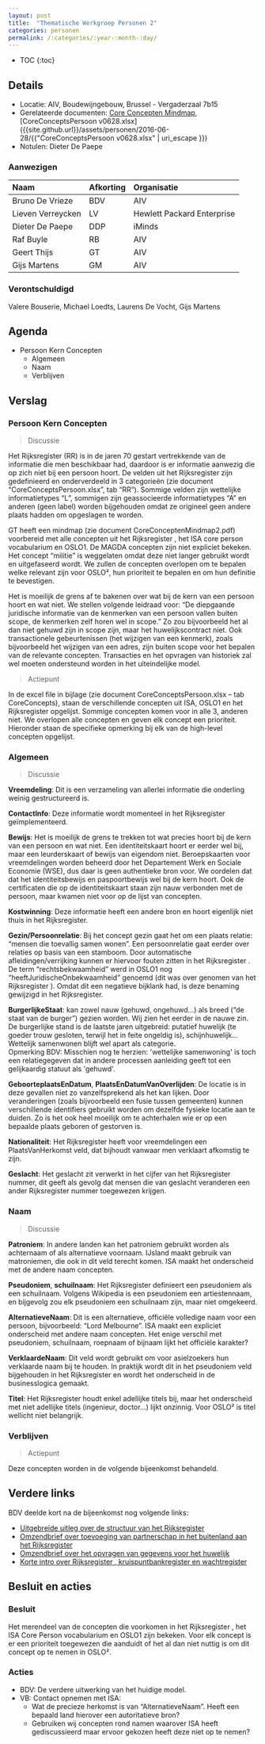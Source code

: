 ```yaml
---
layout: post
title:  "Thematische Werkgroep Personen 2"
categories: personen
permalink: /:categories/:year-:month-:day/
---
```


* TOC
{:toc}

## Details

* Locatie: AIV, Boudewijngebouw, Brussel - Vergaderzaal 7b15
* Gerelateerde documenten: [Core Concepten Mindmap]({{site.github.url}}/assets/personen/2016-06-28/CoreConceptenMindmap2.pdf), [CoreConceptsPersoon v0628.xlsx]({{site.github.url}}/assets/personen/2016-06-28/{{"CoreConceptsPersoon v0628.xlsx" | uri_escape }})
* Notulen: Dieter De Paepe

### Aanwezigen

| Naam         | Afkorting | Organisatie |
|:-------------|:----------|:------------|
| Bruno De Vrieze | BDV    | AIV         |
| Lieven Verreycken | LV   | Hewlett Packard Enterprise |
| Dieter De Paepe | DDP    | iMinds      |
| Raf Buyle    | RB        | AIV         |
| Geert Thijs  | GT        | AIV         |
| Gijs Martens | GM        | AIV         |

### Verontschuldigd

Valere Bouserie, Michael Loedts, Laurens De Vocht, Gijs Martens

## Agenda

* Persoon Kern Concepten
  * Algemeen
  * Naam
  * Verblijven

## Verslag

### Persoon Kern Concepten

> Discussie

Het Rijksregister  (RR) is in de jaren 70 gestart vertrekkende van de informatie die men beschikbaar had, daardoor is er informatie aanwezig die op zich niet bij een persoon hoort. De velden uit het Rijksregister  zijn gedefinieerd en onderverdeeld in 3 categorieën (zie document “CoreConceptsPersoon.xlsx”, tab “RR”). Sommige velden zijn wettelijke informatietypes “L”, sommigen zijn geassocieerde informatietypes “A” en anderen (geen label) worden bijgehouden omdat ze origineel geen andere plaats hadden om opgeslagen te worden.

GT heeft een mindmap (zie document CoreConceptenMindmap2.pdf) voorbereid met alle concepten uit het Rijksregister , het ISA core person vocabularium en OSLO1. De MAGDA concepten zijn niet expliciet bekeken. Het concept “militie” is weggelaten omdat deze niet langer gebruikt wordt en uitgefaseerd wordt. We zullen de concepten overlopen om te bepalen welke relevant zijn voor OSLO², hun prioriteit te bepalen en om hun definitie te bevestigen.

Het is moeilijk de grens af te bakenen over wat bij de kern van een persoon hoort en wat niet. We stellen volgende leidraad voor: “De diepgaande juridische informatie van de kenmerken van een persoon vallen buiten scope, de kenmerken zelf horen wel in scope.” Zo zou bijvoorbeeld het al dan niet gehuwd zijn in scope zijn, maar het huwelijkscontract niet. Ook transactionele gebeurtenissen (het wijzigen van een kenmerk), zoals bijvoorbeeld het wijzigen van een adres, zijn buiten scope voor het bepalen van de relevante concepten. Transacties en het opvragen van historiek zal wel moeten ondersteund worden in het uiteindelijke model.


> Actiepunt

In de excel file in bijlage (zie document CoreConceptsPersoon.xlsx – tab CoreConcepts), staan de verschillende concepten uit ISA, OSLO1 en het Rijksregister  opgelijst. Sommige concepten komen voor in alle 3, anderen niet. We overlopen alle concepten en geven elk concept een prioriteit. Hieronder staan de specifieke opmerking bij elk van de high-level concepten opgelijst.

### Algemeen

> Discussie

**Vreemdeling**: Dit is een verzameling van allerlei informatie die onderling weinig gestructureerd is.

**ContactInfo**: Deze informatie wordt momenteel in het Rijksregister  geïmplementeerd.

**Bewijs**: Het is moeilijk de grens te trekken tot wat precies hoort bij de kern van een persoon en wat niet. Een identiteitskaart hoort er eerder wel bij, maar een leurderskaart of bewijs van eigendom niet. Beroepskaarten voor vreemdelingen worden beheerd door het Departement Werk en Sociale Economie (WSE), dus daar is geen authentieke bron voor. We oordelen dat dat het identiteitsbewijs en paspoortbewijs wel bij de kern hoort. Ook de certificaten die op de identiteitskaart staan zijn nauw verbonden met de persoon, maar kwamen niet voor op de lijst van concepten.

**Kostwinning**: Deze informatie heeft een andere bron en hoort eigenlijk niet thuis in het Rijksregister.

**Gezin/Persoonrelatie**: Bij het concept gezin gaat het om een plaats relatie: “mensen die toevallig samen wonen”. Een persoonrelatie gaat eerder over relaties op basis van een stamboom. Door automatische afleidingen/verrijking kunnen er hiervoor fouten zitten in het Rijksregister . De term “rechtsbekwaamheid” werd in OSLO1 nog “heeftJuridischeOnbekwaamheid” genoemd (dit was over genomen van het Rijksregister ). Omdat dit een negatieve bijklank had, is deze benaming gewijzigd in het Rijksregister.

**BurgerlijkeStaat**: kan zowel nauw (gehuwd, ongehuwd…)  als breed (“de staat van de burger”) gezien worden. Wij zien het eerder in de nauwe zin. De burgerlijke stand is de laatste jaren uitgebreid: putatief huwelijk (te goeder trouw gesloten, terwijl het in feite ongeldig is), schijnhuwelijk... Wettelijk samenwonen blijft wel apart als categorie.  
Opmerking BDV: Misschien nog te herzien: 'wettelijke samenwoning' is toch een relatiegegeven dat in andere processen aanleiding geeft tot een gelijkaardig statuut als 'gehuwd'.

**GeboorteplaatsEnDatum**, **PlaatsEnDatumVanOverlijden**: De locatie is in deze gevallen niet zo vanzelfsprekend als het kan lijken. Door veranderingen (zoals bijvoorbeeld een fusie tussen gemeenten) kunnen verschillende identifiers gebruikt worden om dezelfde fysieke locatie aan te duiden. Zo is het ook heel moeilijk om te achterhalen wie er op een bepaalde plaats geboren of gestorven is.

**Nationaliteit**: Het Rijksregister  heeft voor vreemdelingen een PlaatsVanHerkomst veld, dat bijhoudt vanwaar men verklaart afkomstig te zijn.

**Geslacht**: Het geslacht zit verwerkt in het cijfer van het Rijksregister nummer, dit geeft als gevolg dat mensen die van geslacht veranderen een ander Rijksregister nummer toegewezen krijgen.

### Naam

> Discussie

**Patroniem**: In andere landen kan het patroniem gebruikt worden als achternaam of als alternatieve voornaam. IJsland maakt gebruik van matroniemen, die ook in dit veld terecht komen. ISA maakt het onderscheid met de andere naam concepten.

**Pseudoniem**, **schuilnaam**: Het Rijksregister  definieert een pseudoniem als een schuilnaam. Volgens Wikipedia is een pseudoniem een artiestennaam, en bijgevolg zou elk pseudoniem een schuilnaam zijn, maar niet omgekeerd.

**AlternatieveNaam**: Dit is een alternatieve, officiële volledige naam voor een persoon, bijvoorbeeld: “Lord Melbourne”. ISA maakt een expliciet onderscheid met andere naam concepten. Het enige verschil met pseudoniem, schuilnaam, roepnaam of bijnaam lijkt het officiële karakter?

**VerklaardeNaam**: Dit veld wordt gebruikt om voor asielzoekers hun verklaarde naam bij te houden. In praktijk wordt dit in het pseudoniem veld bijgehouden in het Rijksregister  en wordt het onderscheid in de businesslogica gemaakt.

**Titel**: Het Rijksregister  houdt enkel adellijke titels bij, maar het onderscheid met niet adellijke titels (ingenieur, doctor…) lijkt onzinnig. Voor OSLO² is titel wellicht niet belangrijk.

### Verblijven

> Actiepunt

Deze concepten worden in de volgende bijeenkomst behandeld.

## Verdere links

BDV deelde kort na de bijeenkomst nog volgende links:

* [Uitgebreide uitleg over de structuur van het Rijksregister](https://www.ksz-bcss.fgov.be/binaries/documentation/nl/documentation/general/cbss-manual-nl.pdf)
* [Omzendbrief over toevoeging van partnerschap in het buitenland aan het Rijksregister](http://www.ibz.rrn.fgov.be/fileadmin/user_upload/nl/rr/omzendbrieven/20060616-code80-partnerschap.pdf)
* [Omzendbrief over het opvragen van gegevens voor het huwelijk](http://www.ibz.rrn.fgov.be/fileadmin/user_upload/nl/rr/omzendbrieven/samenwoning-omzendbr-20060420.pdf)
* [Korte intro over Rijksregister , kruispuntbankregister en wachtregister](https://www.ksz-bcss.fgov.be/nl/services-list)

## Besluit en acties

### Besluit
Het merendeel van de concepten die voorkomen in het Rijksregister , het ISA Core Person vocabularium en OSLO1 zijn bekeken. Voor elk concept is er een prioriteit toegewezen die aanduidt of het al dan niet nuttig is om dit concept op te nemen in OSLO².

### Acties

* BDV: De verdere uitwerking van het huidige model.
* VB: Contact opnemen met ISA:
  * Wat de precieze herkomst is van “AlternatieveNaam”. Heeft een bepaald land hierover een autoritatieve bron?
  * Gebruiken wij concepten rond namen waarover ISA heeft gediscussieerd maar ervoor gekozen heeft deze niet op te nemen?
